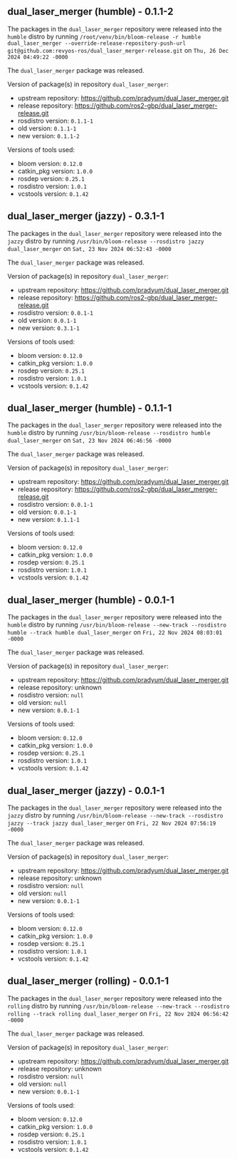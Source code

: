 ## dual_laser_merger (humble) - 0.1.1-2

The packages in the `dual_laser_merger` repository were released into the `humble` distro by running `/root/venv/bin/bloom-release -r humble dual_laser_merger --override-release-repository-push-url git@github.com:revyos-ros/dual_laser_merger-release.git` on `Thu, 26 Dec 2024 04:49:22 -0000`

The `dual_laser_merger` package was released.

Version of package(s) in repository `dual_laser_merger`:

- upstream repository: https://github.com/pradyum/dual_laser_merger.git
- release repository: https://github.com/ros2-gbp/dual_laser_merger-release.git
- rosdistro version: `0.1.1-1`
- old version: `0.1.1-1`
- new version: `0.1.1-2`

Versions of tools used:

- bloom version: `0.12.0`
- catkin_pkg version: `1.0.0`
- rosdep version: `0.25.1`
- rosdistro version: `1.0.1`
- vcstools version: `0.1.42`


## dual_laser_merger (jazzy) - 0.3.1-1

The packages in the `dual_laser_merger` repository were released into the `jazzy` distro by running `/usr/bin/bloom-release --rosdistro jazzy dual_laser_merger` on `Sat, 23 Nov 2024 06:52:43 -0000`

The `dual_laser_merger` package was released.

Version of package(s) in repository `dual_laser_merger`:

- upstream repository: https://github.com/pradyum/dual_laser_merger.git
- release repository: https://github.com/ros2-gbp/dual_laser_merger-release.git
- rosdistro version: `0.0.1-1`
- old version: `0.0.1-1`
- new version: `0.3.1-1`

Versions of tools used:

- bloom version: `0.12.0`
- catkin_pkg version: `1.0.0`
- rosdep version: `0.25.1`
- rosdistro version: `1.0.1`
- vcstools version: `0.1.42`


## dual_laser_merger (humble) - 0.1.1-1

The packages in the `dual_laser_merger` repository were released into the `humble` distro by running `/usr/bin/bloom-release --rosdistro humble dual_laser_merger` on `Sat, 23 Nov 2024 06:46:56 -0000`

The `dual_laser_merger` package was released.

Version of package(s) in repository `dual_laser_merger`:

- upstream repository: https://github.com/pradyum/dual_laser_merger.git
- release repository: https://github.com/ros2-gbp/dual_laser_merger-release.git
- rosdistro version: `0.0.1-1`
- old version: `0.0.1-1`
- new version: `0.1.1-1`

Versions of tools used:

- bloom version: `0.12.0`
- catkin_pkg version: `1.0.0`
- rosdep version: `0.25.1`
- rosdistro version: `1.0.1`
- vcstools version: `0.1.42`


## dual_laser_merger (humble) - 0.0.1-1

The packages in the `dual_laser_merger` repository were released into the `humble` distro by running `/usr/bin/bloom-release --new-track --rosdistro humble --track humble dual_laser_merger` on `Fri, 22 Nov 2024 08:03:01 -0000`

The `dual_laser_merger` package was released.

Version of package(s) in repository `dual_laser_merger`:

- upstream repository: https://github.com/pradyum/dual_laser_merger.git
- release repository: unknown
- rosdistro version: `null`
- old version: `null`
- new version: `0.0.1-1`

Versions of tools used:

- bloom version: `0.12.0`
- catkin_pkg version: `1.0.0`
- rosdep version: `0.25.1`
- rosdistro version: `1.0.1`
- vcstools version: `0.1.42`


## dual_laser_merger (jazzy) - 0.0.1-1

The packages in the `dual_laser_merger` repository were released into the `jazzy` distro by running `/usr/bin/bloom-release --new-track --rosdistro jazzy --track jazzy dual_laser_merger` on `Fri, 22 Nov 2024 07:56:19 -0000`

The `dual_laser_merger` package was released.

Version of package(s) in repository `dual_laser_merger`:

- upstream repository: https://github.com/pradyum/dual_laser_merger.git
- release repository: unknown
- rosdistro version: `null`
- old version: `null`
- new version: `0.0.1-1`

Versions of tools used:

- bloom version: `0.12.0`
- catkin_pkg version: `1.0.0`
- rosdep version: `0.25.1`
- rosdistro version: `1.0.1`
- vcstools version: `0.1.42`


## dual_laser_merger (rolling) - 0.0.1-1

The packages in the `dual_laser_merger` repository were released into the `rolling` distro by running `/usr/bin/bloom-release --new-track --rosdistro rolling --track rolling dual_laser_merger` on `Fri, 22 Nov 2024 06:56:42 -0000`

The `dual_laser_merger` package was released.

Version of package(s) in repository `dual_laser_merger`:

- upstream repository: https://github.com/pradyum/dual_laser_merger.git
- release repository: unknown
- rosdistro version: `null`
- old version: `null`
- new version: `0.0.1-1`

Versions of tools used:

- bloom version: `0.12.0`
- catkin_pkg version: `1.0.0`
- rosdep version: `0.25.1`
- rosdistro version: `1.0.1`
- vcstools version: `0.1.42`


